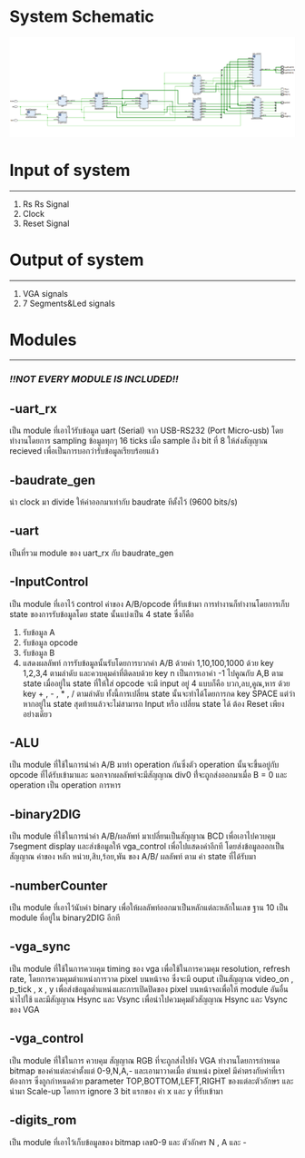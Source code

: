 # System Schematic
![](https://raw.githubusercontent.com/S1xZ/HwSynLabFinal/main/doc/Pasted%20image%2020221210155917.png)

# Input of system
---
1. Rs Rs Signal
2. Clock
3. Reset Signal

# Output of system
--- 
1. VGA signals
2. 7 Segments&Led signals

# Modules
--- 
### *!!NOT EVERY MODULE IS INCLUDED!!*

## -uart_rx
เป็น module ที่เอาไว้รับข้อมูล uart (Serial) จาก USB-RS232 (Port Micro-usb)
โดยทำงานโดยการ sampling ข้อมูลทุกๆ 16 ticks เมื่อ sample ถึง bit ที่ 8 ให้ส่งสัญญาณ recieved เพื่อเป็นการบอกว่ารับข้อมูลเรียบร้อยแล้ว

## -baudrate_gen
นำ clock มา divide ให้ค่าออกมาเท่ากับ baudrate ทีตั้งไว้ (9600 bits/s)

## -uart
เป็นที่รวม module ของ uart_rx กับ baudrate_gen

## -InputControl
เป็น module ที่เอาไว้ control ค่าของ A/B/opcode ที่รับเข้ามา
การทำงานก็ทำงานโดยการเก็บ state ของการรับข้อมูลโดย state นั้นแบ่งเป็น 4 state ซึ่งก็คือ 
 1. รับข้อมูล A
 2. รับข้อมูล opcode
 3. รับข้อมูล B
 4. แสดงผลลัพท์
การรับข้อมูลนั้นรับโดยการบวกค่า A/B ด้วยค่า 1,10,100,1000 ด้วย key 1,2,3,4 ตามลำดับ และควบคุมค่าที่ติดลบด้วย key n เป็นการเอาค่า -1 ไปคูณกับ A,B ตาม state เมื่ออยู่ใน state ที่ให้ใส่ opcode จะมี input อยู่ 4 แบบก็คือ บวก,ลบ,คูณ,หาร ด้วย key + , - , \* , / ตามลำดับ ทั้งนี้การเปลี่ยน state นั้นจะทำได้โดยการกด key SPACE แต่ว่าหากอยู่ใน state สุดท้ายแล้วจะไม่สามารถ Input หรือ เปลี่ยน state ได้ ต้อง Reset เพียงอย่างเดียว

## -ALU
เป็น module ที่ใช้ในการนำค่า A/B มาทำ operation กันซึ่งตัว operation นั้นจะขึ้นอยู่กับ opcode ที่ได้รับเข้ามาและ นอกจากผลลัพท์จะมีสัญญาณ div0 ที่่จะถูกส่งออกมาเมื่อ B = 0 และ operation เป็น operation การหาร

## -binary2DIG
เป็น module ที่ใช้ในการนำค่า A/B/ผลลัพท์ มาเปลี่ยนเป็นสัญญาณ BCD เพื่อเอาไปควบคุม 7segment display และส่งข้อมูลให้ vga_control เพื่อไปแสดงค่าอีกที โดยส่งข้อมูลออกเป็นสัญญาณ ค่าของ หลัก หน่วย,สิบ,ร้อย,พัน ของ A/B/ ผลลัพท์ ตาม ค่า state ที่ได้รับมา

## -numberCounter
เป็น module ที่เอาไว้นับค่า binary เพื่อให้ผลลัพท์ออกมาเป็นหลักแต่ละหลักในเลข ฐาน 10 เป็น module ที่อยู่ใน binary2DIG อีกที

## -vga_sync
เป็น module ที่ใช้ในการควบคุม timing ของ vga เพื่อใช้ในการควมคุม resolution, refresh rate, โดยการควมคุมตำแหน่งการวาด pixel บนหน้าจอ ซึ่งจะมี ouput เป็นสัญญาณ video_on , p_tick , x , y เพื่อส่งข้อมูลต่ำแหน่งและการเปิดปิดของ pixel บนหน้าจอเพื่อให้ module อันอื่นนำไปใช้ และมีสัญญาณ Hsync และ Vsync เพื่อนำไปควมคุมตัวสัญญาณ Hsync และ Vsync ของ VGA 

## -vga_control
เป็น module ที่ใช้ในการ ควบคุม สัญญาณ RGB ที่จะถูกส่งไปยัง VGA ทำงานโดยการกำหนด bitmap ของค่าแต่ละค่าตั้งแต่ 0-9,N,A,- และเอามาวาดเมื่อ ตำแหน่ง pixel มีค่าตรงกับค่าที่เราต้องการ ซึ่งถูกกำหนดด้วย parameter TOP,BOTTOM,LEFT,RIGHT ของแต่ละตัวอักษร และนำมา Scale-up โดยการ ignore 3 bit แรกของ ค่า x และ y ที่รับเข้ามา

## -digits_rom
เป็น module ที่เอาไว้เก็บข้อมูลของ bitmap เลข0-9 และ ตัวอักศร N , A และ -
